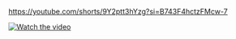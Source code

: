 https://youtube.com/shorts/9Y2ptt3hYzg?si=B743F4hctzFMcw-7

[![Watch the video](https://img.youtube.com/vi/9Y2ptt3hYzg/maxresdefault.jpg)](https://youtube.com/shorts/9Y2ptt3hYzg?si=B743F4hctzFMcw-7)


